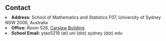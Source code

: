 <h1 id="contact"></h1>

<h2 style="margin: 60px 0px 10px;">Contact</h2>

<li> <strong>Address:</strong> School of Mathematics and Statistics F07, University of Sydney NSW 2006, Australia </li>

<li> <strong>Office:</strong> Room 528, <a href="https://www.google.com/maps/place/Carslaw+Building,+Camperdown+NSW+2050/data=!4m2!3m1!1s0x6b12b1d468f4e823:0xc3e5333503cccedf?sa=X&ved=1t:242&ictx=111">Carslaw Building</a> </li>

<li> <strong>School Email:</strong> <email>ytao5219 (at) uni (dot) sydney (dot) edu</email> </li>

